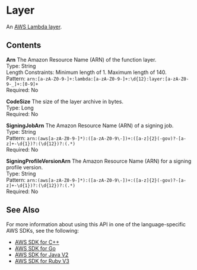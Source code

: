 # Layer<a name="API_Layer"></a>

An [ AWS Lambda layer](https://docs.aws.amazon.com/lambda/latest/dg/configuration-layers.html)\.

## Contents<a name="API_Layer_Contents"></a>

 **Arn**   <a name="SSS-Type-Layer-Arn"></a>
The Amazon Resource Name \(ARN\) of the function layer\.  
Type: String  
Length Constraints: Minimum length of 1\. Maximum length of 140\.  
Pattern: `arn:[a-zA-Z0-9-]+:lambda:[a-zA-Z0-9-]+:\d{12}:layer:[a-zA-Z0-9-_]+:[0-9]+`   
Required: No

 **CodeSize**   <a name="SSS-Type-Layer-CodeSize"></a>
The size of the layer archive in bytes\.  
Type: Long  
Required: No

 **SigningJobArn**   <a name="SSS-Type-Layer-SigningJobArn"></a>
The Amazon Resource Name \(ARN\) of a signing job\.  
Type: String  
Pattern: `arn:(aws[a-zA-Z0-9-]*):([a-zA-Z0-9\-])+:([a-z]{2}(-gov)?-[a-z]+-\d{1})?:(\d{12})?:(.*)`   
Required: No

 **SigningProfileVersionArn**   <a name="SSS-Type-Layer-SigningProfileVersionArn"></a>
The Amazon Resource Name \(ARN\) for a signing profile version\.  
Type: String  
Pattern: `arn:(aws[a-zA-Z0-9-]*):([a-zA-Z0-9\-])+:([a-z]{2}(-gov)?-[a-z]+-\d{1})?:(\d{12})?:(.*)`   
Required: No

## See Also<a name="API_Layer_SeeAlso"></a>

For more information about using this API in one of the language\-specific AWS SDKs, see the following:
+  [AWS SDK for C\+\+](https://docs.aws.amazon.com/goto/SdkForCpp/lambda-2015-03-31/Layer) 
+  [AWS SDK for Go](https://docs.aws.amazon.com/goto/SdkForGoV1/lambda-2015-03-31/Layer) 
+  [AWS SDK for Java V2](https://docs.aws.amazon.com/goto/SdkForJavaV2/lambda-2015-03-31/Layer) 
+  [AWS SDK for Ruby V3](https://docs.aws.amazon.com/goto/SdkForRubyV3/lambda-2015-03-31/Layer) 